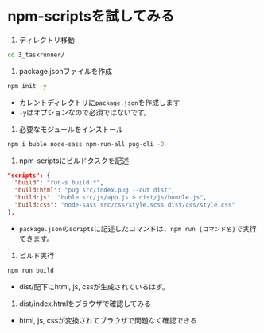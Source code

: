 # npm-scriptsを試してみる

1. ディレクトリ移動
```sh
cd 3_taskrunner/
```

1. package.jsonファイルを作成
```sh
npm init -y
```
  - カレントディレクトリに`package.json`を作成します
  - `-y`はオプションなので必須ではないです。

1. 必要なモジュールをインストール
```sh
npm i buble node-sass npm-run-all pug-cli -D
```

1. npm-scriptsにビルドタスクを記述
```json
"scripts": {
  "build": "run-s build:*",
  "build:html": "pug src/index.pug --out dist",
  "build:js": "buble src/js/app.js > dist/js/bundle.js",
  "build:css": "node-sass src/css/style.scss dist/css/style.css"
},
```
  - `package.json`の`scripts`に記述したコマンドは、`npm run {コマンド名}`で実行できます。

1. ビルド実行
```sh
npm run build
```
  - dist/配下にhtml, js, cssが生成されているはず。

1. dist/index.htmlをブラウザで確認してみる
  - html, js, cssが変換されてブラウザで問題なく確認できる
